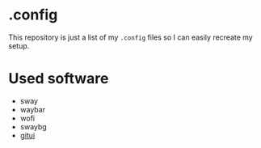 # .config

This repository is just a list of my `.config` files so I can easily recreate my setup.

# Used software

- sway
- waybar
- wofi
- swaybg
- [gitui](https://github.com/gitui-org/gitui)
